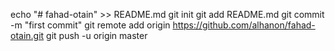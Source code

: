

echo "# fahad-otain" >> README.md
git init
git add README.md
git commit -m "first commit"
git remote add origin https://github.com/alhanon/fahad-otain.git
git push -u origin master
